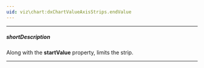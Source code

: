 ```yaml
---
uid: viz\chart:dxChartValueAxisStrips.endValue
---
```

---
##### shortDescription
Along with the **startValue** property, limits the strip.

---
